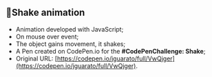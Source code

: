 ## 🥤Shake animation

* Animation developed with JavaScript;
* On mouse over event;
* The object gains movement, it shakes;
* A Pen created on CodePen.io for the <strong>#CodePenChallenge: Shake</strong>;
* Original URL: [https://codepen.io/jguarato/full/VwQjger](https://codepen.io/jguarato/full/VwQjger).
